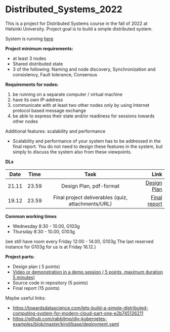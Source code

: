 # Distributed_Systems_2022

This is a project for Distributed Systems course in the fall of 2022 at Helsinki University.
Project goal is to build a simple distributed system.

System is running [here](http://86.50.228.193/)

__Project minimum requirements:__
* at least 3 nodes
* Shared distributed state 
* 3 of the following: Naming and node discovery, Synchronization and consistency, Fault tolerance, Consensus

__Requirements for nodes:__
1. be running on a separate computer / virtual machine
2. have its own IP-address
3. communicate with at least two other nodes only by using Internet protocol based message exchange
4. be able to express their state and/or readiness for sessions towards other nodes

Additional features: scalability and performance
* Scalability and performance of your system has to be addressed in the final report. You do not need to
  design these features in the system, but simply to discuss the system also from these viewpoints.

 
__DLs__

|Date  | Time  | Task                                              | Link |
|------|:-----:|:-------------------------------------------------:|------:|
|21.11 | 23.59 | Design Plan, pdf-format                           |[Design Plan](https://docs.google.com/document/d/1fJd8_W15DsSGrxAkFk5HENiKzcKjDKSkS5_qOF-lvFY/edit)|
|19.12 | 23.59 | Final project deliverables (quiz, attachments/URL)|[Final report](https://docs.google.com/document/d/1CyhxcOlO-WnaJNuB0WoZ1rsZk_Qe1P3M5C8fD88gyZM/edit)|



__Common working times__
* Wednesday 8:30 - 10.00, G103g
* Thursday 8:30 - 10.00, G103g

(we still have room every Friday 12:00 - 14.00, G103g
The last reserved instance for G103g for us is at Friday 16.12.)

__Project parts:__
* Design plan ( 5 points)
* [Video or demonstration in a demo session ( 5 points, maximum duration 5 minutes)](https://docs.google.com/document/d/1sdGZKRIdNkg2QosApNvkyOgMDKfh7y__ZESQXymnZLQ/edit?usp=sharing)
* Source code in repository (5 points)
* Final report (15 points)

Maybe useful links:
* https://towardsdatascience.com/lets-build-a-simple-distributed-computing-system-for-modern-cloud-part-one-e2b745126211
* https://github.com/rabbitmq/diy-kubernetes-examples/blob/master/kind/base/deployment.yaml
